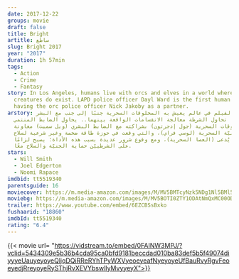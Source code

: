 ```yaml
---
date: 2017-12-22
groups: movie
draft: false
title: Bright
artitle: ساطع
slug: Bright 2017
year: "2017"
duration: 1h 57min
tags:
  - Action
  - Crime
  - Fantasy
story: In Los Angeles, humans live with orcs and elves in a world where fantasy
  creatures do exist. LAPD police officer Dayl Ward is the first human cop
  having the orc police officer Nick Jakoby as a partner.
arstory: يدور الفيلم في عالم يعيش به المخلوقات السحرية جنبًا إلى جنب مع البشر
  بينما تحاول الشرطة معالجة الانقسامات الواقعة بينهما.. يحاول الضابط المنتمي
  للمخلوقات السحرية (جول إدجرتون) بشراكته مع الضابط البشري (ويل سميث) معاونة
  الجنيّة السحرية (لوسي فراي)، والتي وقعت في حوزة طاقة ضخمة وغير شرعية لسلاح
  سحري يُدعى (العصا السحرية)، ومع وقوع شرور عديدة بسبب هذه الأداة؛ يصبح لزامًا
  على الشرطييّن حماية الجنيّة والسلاح معًا.
stars:
  - Will Smith
  - Joel Edgerton
  - Noomi Rapace
imdbid: tt5519340
parentsguide: 16
moviecover: https://m.media-amazon.com/images/M/MV5BMTcyNzk5NDg1Nl5BMl5BanBnXkFtZTgwNTM5MDQxNDM@._V1_FMjpg_UY863_.jpg
moviebg: https://m.media-amazon.com/images/M/MV5BOTI0ZTY1ODAtNmQxMC00ODZmLThmNGMtYTgyYzYwNDMyZWNkXkEyXkFqcGdeQXVyMzgzMjU4NjM@._V1_SY1000_CR0,0,1500,1000_AL_.jpg
trailer: https://www.youtube.com/embed/6EZCBSsBxko
fushaarid: "18860"
imdbId: tt5519340
rating: "6.4"
---
```


{{< movie url= "https://vidstream.to/embed/0FAINW3MPJ/?vclid=5434309e5b36b4cda95ca0bfd9181beccdad010ba83def5b5f49074diyyyeUauyeyoyeQljqDQiRReRYhTPyWXVyeoeyeafNyeyoyeUfBauRvyRgvFeoeyedjRreyoyeRySThjRvXEVYbswlIyMvyyeyX">}}
